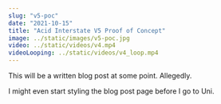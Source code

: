 ```yaml
---
slug: "v5-poc"
date: "2021-10-15"
title: "Acid Interstate V5 Proof of Concept"
image: ../static/images/v5-poc.jpg
video: ../static/videos/v4.mp4
videoLooping: ../static/videos/v4_loop.mp4
---
```


This will be a written blog post at some point. Allegedly.

I might even start styling the blog post page before I go to Uni.